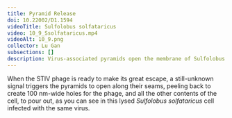 ```yaml
---
title: Pyramid Release
doi: 10.22002/D1.1594
videoTitle: Sulfolobus solfataricus
video: 10_9_Ssolfataricus.mp4
videoAlt: 10_9.png
collector: Lu Gan
subsections: []
description: Virus-associated pyramids open the membrane of Sulfolobus solfataricus archaea to release Sulfolobus Turreted Icosahedral Virus
---
```


When the STIV phage is ready to make its great escape, a still-unknown signal triggers the pyramids to open along their seams, peeling back to create 100 nm-wide holes for the phage, and all the other contents of the cell, to pour out, as you can see in this lysed *Sulfolobus solfataricus* cell infected with the same virus.

